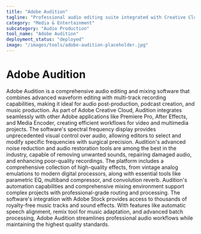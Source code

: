 ```yaml
---
title: "Adobe Audition"
tagline: "Professional audio editing suite integrated with Creative Cloud"
category: "Media & Entertainment"
subcategory: "Audio Production"
tool_name: "Adobe Audition"
deployment_status: "deployed"
image: "/images/tools/adobe-audition-placeholder.jpg"
---
```


# Adobe Audition

Adobe Audition is a comprehensive audio editing and mixing software that combines advanced waveform editing with multi-track recording capabilities, making it ideal for audio post-production, podcast creation, and music production. As part of Adobe Creative Cloud, Audition integrates seamlessly with other Adobe applications like Premiere Pro, After Effects, and Media Encoder, creating efficient workflows for video and multimedia projects. The software's spectral frequency display provides unprecedented visual control over audio, allowing editors to select and modify specific frequencies with surgical precision. Audition's advanced noise reduction and audio restoration tools are among the best in the industry, capable of removing unwanted sounds, repairing damaged audio, and enhancing poor-quality recordings. The platform includes a comprehensive collection of high-quality effects, from vintage analog emulations to modern digital processors, along with essential tools like parametric EQ, multiband compressor, and convolution reverb. Audition's automation capabilities and comprehensive mixing environment support complex projects with professional-grade routing and processing. The software's integration with Adobe Stock provides access to thousands of royalty-free music tracks and sound effects. With features like automatic speech alignment, remix tool for music adaptation, and advanced batch processing, Adobe Audition streamlines professional audio workflows while maintaining the highest quality standards.
